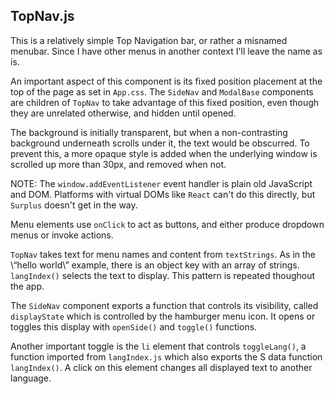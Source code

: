 ## TopNav.js
This is a relatively simple Top Navigation bar, or rather a misnamed
menubar. Since I have other menus in another context I'll leave
the name as is.

An important aspect of this component is its fixed position placement
at the top of the page as set in `App.css`. The `SideNav` and
`ModalBase` components are children of `TopNav` to take advantage of
this fixed position, even though they are unrelated otherwise, and
hidden until opened.

The background is initially transparent, but when a non-contrasting
background underneath scrolls under it, the text would be
obscurred. To prevent this, a more opaque style is added when the
underlying window is scrolled up more than 30px, and removed when not.

NOTE: The `window.addEventListener` event handler is plain old
JavaScript and DOM. Platforms with virtual DOMs like `React` can't do
this directly, but `Surplus` doesn't get in the way.

Menu elements use `onClick` to act as buttons, and either produce
dropdown menus or invoke actions.

`TopNav` takes text for menu names and content from `textStrings`. As
in the \“hello world\” example, there is an object key with an array of
strings. `langIndex()` selects the text to display. This pattern is
repeated thoughout the app.

The `SideNav` component exports a function that controls its
visibility, called `displayState` which is controlled by the
hamburger menu icon. It opens or toggles this display with
`openSide()` and `toggle()` functions.

Another important toggle is the `li` element that controls
`toggleLang()`, a function imported from `langIndex.js` which also
exports the S data function `langIndex()`. A click on this element
changes all displayed text to another language.





